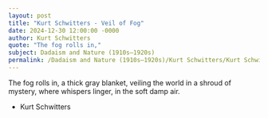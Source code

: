 ```yaml
---
layout: post
title: "Kurt Schwitters - Veil of Fog"
date: 2024-12-30 12:00:00 -0000
author: Kurt Schwitters
quote: "The fog rolls in,"
subject: Dadaism and Nature (1910s–1920s)
permalink: /Dadaism and Nature (1910s–1920s)/Kurt Schwitters/Kurt Schwitters - Veil of Fog
---
```


The fog rolls in,
a thick gray blanket,
veiling the world 
in a shroud of mystery,
where whispers linger,
in the soft damp air.

- Kurt Schwitters
